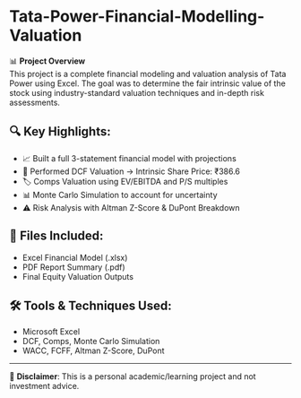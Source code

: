 # Tata-Power-Financial-Modelling-Valuation

📊 **Project Overview**  
This project is a complete financial modeling and valuation analysis of Tata Power using Excel. The goal was to determine the fair intrinsic value of the stock using industry-standard valuation techniques and in-depth risk assessments.

## 🔍 Key Highlights:
- 📈 Built a full 3-statement financial model with projections
- 🧮 Performed DCF Valuation → Intrinsic Share Price: ₹386.6
- 🏷️ Comps Valuation using EV/EBITDA and P/S multiples
- 📊 Monte Carlo Simulation to account for uncertainty
- ⚠️ Risk Analysis with Altman Z-Score & DuPont Breakdown

## 📂 Files Included:
- Excel Financial Model (.xlsx)
- PDF Report Summary (.pdf)
- Final Equity Valuation Outputs

## 🛠 Tools & Techniques Used:
- Microsoft Excel
- DCF, Comps, Monte Carlo Simulation
- WACC, FCFF, Altman Z-Score, DuPont

---

📌 **Disclaimer**: This is a personal academic/learning project and not investment advice.

